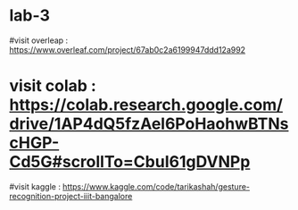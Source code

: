 # lab-3
#visit overleap : https://www.overleaf.com/project/67ab0c2a6199947ddd12a992
# visit colab : https://colab.research.google.com/drive/1AP4dQ5fzAel6PoHaohwBTNscHGP-Cd5G#scrollTo=CbuI61gDVNPp
#visit kaggle : https://www.kaggle.com/code/tarikashah/gesture-recognition-project-iiit-bangalore
